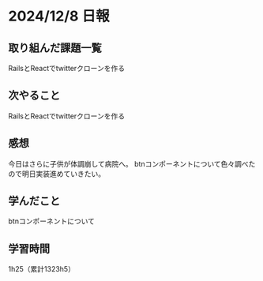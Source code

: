 # 2024/12/8 日報
## 取り組んだ課題一覧
RailsとReactでtwitterクローンを作る

## 次やること
RailsとReactでtwitterクローンを作る

## 感想
今日はさらに子供が体調崩して病院へ。
btnコンポーネントについて色々調べたので明日実装進めていきたい。


## 学んだこと
btnコンポーネントについて

## 学習時間
1h25（累計1323h5）
